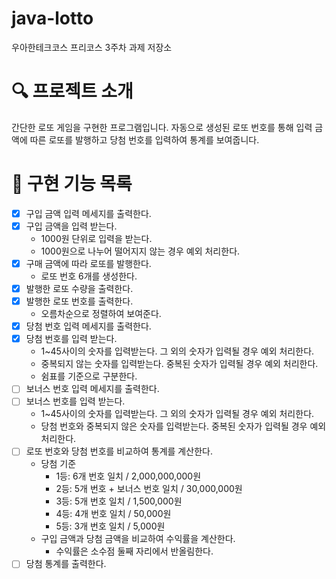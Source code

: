 # java-lotto

우아한테크코스 프리코스 3주차 과제 저장소 

# 🔍 프로젝트 소개

간단한 로또 게임을 구현한 프로그램입니다.
자동으로 생성된 로또 번호를 통해 입력 금액에 따른 로또를 발행하고 당첨 번호를 입력하여 통계를 보여줍니다.

# 📝 구현 기능 목록

- [x] 구입 금액 입력 메세지를 출력한다.
- [x] 구입 금액을 입력 받는다.
    - 1000원 단위로 입력을 받는다.
    - 1000원으로 나누어 떨어지지 않는 경우 예외 처리한다.
- [x] 구매 금액에 따라 로또를 발행한다.
  - 로또 번호 6개를 생성한다.
- [x] 발행한 로또 수량을 출력한다.
- [x] 발행한 로또 번호를 출력한다.
  - 오름차순으로 정렬하여 보여준다.
- [x] 당첨 번호 입력 메세지를 출력한다.
- [x] 당첨 번호를 입력 받는다.
  - 1~45사이의 숫자를 입력받는다. 그 외의 숫자가 입력될 경우 예외 처리한다.
  - 중복되지 않는 숫자를 입력받는다. 중복된 숫자가 입력될 경우 예외 처리한다.
  - 쉼표를 기준으로 구분한다.
- [ ] 보너스 번호 입력 메세지를 출력한다.
- [ ] 보너스 번호를 입력 받는다.
    - 1~45사이의 숫자를 입력받는다. 그 외의 숫자가 입력될 경우 예외 처리한다.
    - 당첨 번호와 중복되지 않은 숫자를 입력받는다. 중복된 숫자가 입력될 경우 예외 처리한다.
- [ ] 로또 번호와 당첨 번호를 비교하여 통계를 계산한다.
  - 당첨 기준
    - 1등: 6개 번호 일치 / 2,000,000,000원
    - 2등: 5개 번호 + 보너스 번호 일치 / 30,000,000원
    - 3등: 5개 번호 일치 / 1,500,000원
    - 4등: 4개 번호 일치 / 50,000원
    - 5등: 3개 번호 일치 / 5,000원
  - 구입 금액과 당첨 금액을 비교하여 수익률을 계산한다.
    - 수익률은 소수점 둘째 자리에서 반올림한다.
- [ ] 당첨 통계를 출력한다.